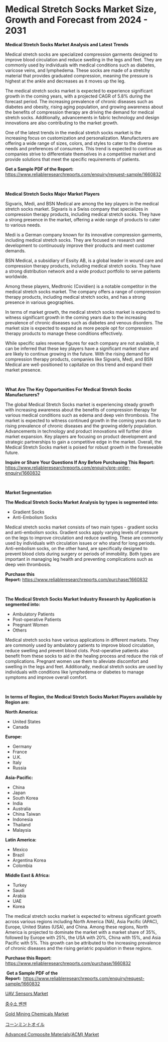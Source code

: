 <p><h1>Medical Stretch Socks Market Size, Growth and Forecast from 2024 - 2031</h1></p><p><strong>Medical Stretch Socks Market Analysis and Latest Trends</strong></p>
<p><p>Medical stretch socks are specialized compression garments designed to improve blood circulation and reduce swelling in the legs and feet. They are commonly used by individuals with medical conditions such as diabetes, varicose veins, and lymphedema. These socks are made of a stretchy material that provides graduated compression, meaning the pressure is highest at the ankle and decreases as it moves up the leg.</p><p>The medical stretch socks market is expected to experience significant growth in the coming years, with a projected CAGR of 5.8% during the forecast period. The increasing prevalence of chronic diseases such as diabetes and obesity, rising aging population, and growing awareness about the benefits of compression therapy are driving the demand for medical stretch socks. Additionally, advancements in fabric technology and design innovations are also contributing to the market growth.</p><p>One of the latest trends in the medical stretch socks market is the increasing focus on customization and personalization. Manufacturers are offering a wide range of sizes, colors, and styles to cater to the diverse needs and preferences of consumers. This trend is expected to continue as companies strive to differentiate themselves in a competitive market and provide solutions that meet the specific requirements of patients.</p></p>
<p><strong>Get a Sample PDF of the Report:&nbsp;</strong> <a href="https://www.reliableresearchreports.com/enquiry/request-sample/1660832">https://www.reliableresearchreports.com/enquiry/request-sample/1660832</a></p>
<p>&nbsp;</p>
<p><strong>Medical Stretch Socks Major Market Players</strong></p>
<p><p>Sigvaris, Medi, and BSN Medical are among the key players in the medical stretch socks market. Sigvaris is a Swiss company that specializes in compression therapy products, including medical stretch socks. They have a strong presence in the market, offering a wide range of products to cater to various needs.</p><p>Medi is a German company known for its innovative compression garments, including medical stretch socks. They are focused on research and development to continuously improve their products and meet customer demands.</p><p>BSN Medical, a subsidiary of Essity AB, is a global leader in wound care and compression therapy products, including medical stretch socks. They have a strong distribution network and a wide product portfolio to serve patients worldwide.</p><p>Among these players, Medtronic (Covidien) is a notable competitor in the medical stretch socks market. The company offers a range of compression therapy products, including medical stretch socks, and has a strong presence in various geographies.</p><p>In terms of market growth, the medical stretch socks market is expected to witness significant growth in the coming years due to the increasing prevalence of chronic diseases such as diabetes and venous disorders. The market size is expected to expand as more people opt for compression therapy products to manage these conditions effectively.</p><p>While specific sales revenue figures for each company are not available, it can be inferred that these key players have a significant market share and are likely to continue growing in the future. With the rising demand for compression therapy products, companies like Sigvaris, Medi, and BSN Medical are well-positioned to capitalize on this trend and expand their market presence.</p></p>
<p>&nbsp;</p>
<p><strong>What Are The Key Opportunities For Medical Stretch Socks Manufacturers?</strong></p>
<p><p>The global Medical Stretch Socks market is experiencing steady growth with increasing awareness about the benefits of compression therapy for various medical conditions such as edema and deep vein thrombosis. The market is expected to witness continued growth in the coming years due to rising prevalence of chronic diseases and the growing elderly population. Advancements in technology and product innovations will further drive market expansion. Key players are focusing on product development and strategic partnerships to gain a competitive edge in the market. Overall, the Medical Stretch Socks market is poised for robust growth in the foreseeable future.</p></p>
<p><strong>Inquire or Share Your Questions If Any Before Purchasing This Report:</strong> <a href="https://www.reliableresearchreports.com/enquiry/pre-order-enquiry/1660832">https://www.reliableresearchreports.com/enquiry/pre-order-enquiry/1660832</a></p>
<p>&nbsp;</p>
<p><strong>Market Segmentation</strong></p>
<p><strong>The Medical Stretch Socks Market Analysis by types is segmented into:</strong></p>
<p><ul><li>Gradient Socks</li><li>Anti-Embolism Socks</li></ul></p>
<p><p>Medical stretch socks market consists of two main types - gradient socks and anti-embolism socks. Gradient socks apply varying levels of pressure on the legs to improve circulation and reduce swelling. These are commonly used by individuals with circulation issues or who stand for long periods. Anti-embolism socks, on the other hand, are specifically designed to prevent blood clots during surgery or periods of immobility. Both types are important in managing leg health and preventing complications such as deep vein thrombosis.</p></p>
<p><strong>Purchase this Report:&nbsp;</strong><a href="https://www.reliableresearchreports.com/purchase/1660832">https://www.reliableresearchreports.com/purchase/1660832</a></p>
<p>&nbsp;</p>
<p><strong>The Medical Stretch Socks Market Industry Research by Application is segmented into:</strong></p>
<p><ul><li>Ambulatory Patients</li><li>Post-operative Patients</li><li>Pregnant Women</li><li>Others</li></ul></p>
<p><p>Medical stretch socks have various applications in different markets. They are commonly used by ambulatory patients to improve blood circulation, reduce swelling and prevent blood clots. Post-operative patients also benefit from these socks to aid in the healing process and reduce the risk of complications. Pregnant women use them to alleviate discomfort and swelling in the legs and feet. Additionally, medical stretch socks are used by individuals with conditions like lymphedema or diabetes to manage symptoms and improve overall comfort.</p></p>
<p>&nbsp;</p>
<p><strong>In terms of Region, the Medical Stretch Socks Market Players available by Region are:</strong></p>
<p>
    <p> <strong> North America: </strong>
        <ul>
            <li>United States</li>
            <li>Canada</li>
        </ul>
        </p> 
    <p> <strong> Europe: </strong>
        <ul>
            <li>Germany</li>
            <li>France</li>
            <li>U.K.</li>
            <li>Italy</li>
            <li>Russia</li>
        </ul>
        </p> 
    <p> <strong> Asia-Pacific: </strong>
        <ul>
            <li>China</li>
            <li>Japan</li>
            <li>South Korea</li>
            <li>India</li>
            <li>Australia</li>
            <li>China Taiwan</li>
            <li>Indonesia</li>
            <li>Thailand</li>
            <li>Malaysia</li>
        </ul>
        </p> 
    <p> <strong> Latin America: </strong>
        <ul>
            <li>Mexico</li>
            <li>Brazil</li>
            <li>Argentina Korea</li>
            <li>Colombia</li>
        </ul>
        </p> 
    <p> <strong> Middle East & Africa: </strong>
        <ul>
            <li>Turkey</li>
            <li>Saudi</li>
            <li>Arabia</li>
            <li>UAE</li>
            <li>Korea</li>
        </ul>
    </p>
    </p>
<p><p>The medical stretch socks market is expected to witness significant growth across various regions including North America (NA), Asia Pacific (APAC), Europe, United States (USA), and China. Among these regions, North America is projected to dominate the market with a market share of 35%, followed by Europe with 25%, the USA with 20%, China with 15%, and Asia Pacific with 5%. This growth can be attributed to the increasing prevalence of chronic diseases and the rising geriatric population in these regions.</p></p>
<p><strong>Purchase this Report: </strong><a href="https://www.reliableresearchreports.com/purchase/1660832">https://www.reliableresearchreports.com/purchase/1660832</a></p>
<p>&nbsp;<strong>Get a Sample PDF of the Report:&nbsp;&nbsp;</strong><a href="https://www.reliableresearchreports.com/enquiry/request-sample/1660832">https://www.reliableresearchreports.com/enquiry/request-sample/1660832</a></p>
<p><strong></strong></p>
<p><p><a href="https://view.publitas.com/reportprime-1/uav-sensors-market-size-evaluating-its-market-trends-growth-and-projections-2024-2031/">UAV Sensors Market</a></p><p><a href="https://medium.com/@tyrelvezina0vc2ayv1ss8syx/2%ED%9A%8C-%EC%A4%91%ED%95%B5%ED%99%94-%EB%B2%A4%EC%A0%A0-%EC%8B%9C%EC%9E%A5-%EC%A0%90%EC%9C%A0%EC%9C%A8-%EB%B3%80%ED%99%94-%EB%B0%8F-%EC%8B%9C%EC%9E%A5-%EC%84%B1%EC%9E%A5-%EB%8F%99%ED%96%A5-2024%EB%85%84-2031%EB%85%84-112484b5053b">중수소 벤젠</a></p><p><a href="https://boundless-drawbridge-702.notion.site/Insights-into-Gold-Mining-Chemicals-Market-Size-Analysing-Market-Share-Trends-and-Growth-from-202-976db798dbcd4821b9f01d11e9221869">Gold Mining Chemicals Market</a></p><p><a href="https://medium.com/@ebonyhane1955/%E3%82%B3%E3%83%BC%E3%83%B3%E3%83%9F%E3%83%B3%E3%83%88%E6%B2%B9%E5%B8%82%E5%A0%B4%E3%81%AE%E8%A6%8F%E6%A8%A1-%E5%B8%82%E5%A0%B4%E3%81%AE%E5%B1%95%E6%9C%9B%E3%81%A8%E5%B8%82%E5%A0%B4%E3%81%AE%E4%BA%88%E6%B8%AC-2024%E5%B9%B4%E3%81%8B%E3%82%892031%E5%B9%B4-70b1e7558fcc">コーンミントオイル</a></p><p><a href="https://gamy-alyssum-396.notion.site/Advanced-Composite-Materials-ACM-Market-Size-Furnishes-Valuable-Information-Encompassing-Market-Sha-3050be1b1a7d43c0a57d643242657091">Advanced Composite Materials(ACM) Market</a></p></p>